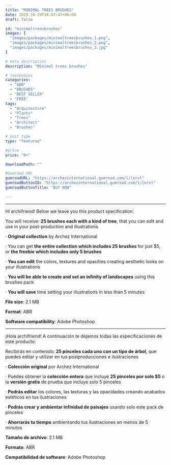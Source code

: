 ```yaml
---
title: "MINIMAL TREES BRUSHES"
date: 2019-10-29T10:07:47+06:00
draft: false

id: "minimaltreesbrushes"
images: [
  "images/packages/minimaltreesbrushes_1.png",
  "images/packages/minimaltreesbrushes_2.png",
  "images/packages/minimaltreesbrushes_3.jpg"
]

# meta description
description: "Minimal trees brushes"

# taxonomies
categories:
  - "ABR"
  - "BRUSHES"
  - "BEST SELLER"
  - "FREE"
tags:
  - "Arquitecture"
  - "Plants"
  - "Trees"
  - "Architect"
  - "Brushes"

# post type
type: "featured"

#price
price: "0+"

downloadPath: ""

#Gumroad URL
gumroadURL: "https://archezinternational.gumroad.com/l/lnrvl"
gumroadButtonID: "https://archezinternational.gumroad.com/l/lnrvl"
gumroadButtonTitle: "BUY NOW"

---
```


___

Hi archifriend! Below we leave you this product specification:

You will receive: **25 brushes each with a kind of tree**, that you can edit and use in your post-production and illustrations

· **Original collection** by Archez International

· You can get **the entire collection which includes 25 brushes** for just $5, or **the freebie which includes only 5 brushes**

· **You can edit** the colors, textures and opacities creating aesthetic looks on your illustrations

· **You will be able to create and set an infinity of landscapes** using this brushes pack

· **You will save** time setting your illustrations in less than 5 minutes

**File size**: 2.1 MB

**Format**: ABR

**Software compatibility**: Adobe Photoshop

_____

¡Hola archifriend! A continuación te dejamos todas las especificaciones de este producto:

Recibirás en contenido: **25 pinceles cada uno con un tipo de árbol**, que puedes editar y utilizar en tus postproducciones e ilustraciones

· **Colección original** por Archez International

· Puedes obtener la **colección entera** que incluye **25 pinceles por solo $5** o la **versión gratis** de prueba que incluye solo 5 pinceles

· **Podrás editar** los colores, las texturas y las opacidades creando acabados estéticos en tus ilustraciones

· **Podrás crear y ambientar infinidad de paisajes** usando solo este pack de pinceles

· **Ahorrarás tu tiempo** ambientando tus ilustraciones en menos de 5 minutos

**Tamaño de archivo**: 2.1 MB

**Formato**: ABR

**Compatibilidad de software**: Adobe Photoshop